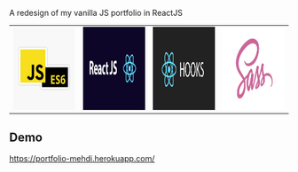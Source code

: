 A redesign of my vanilla JS portfolio in ReactJS

<table>
  <tr>
    <td><img src="readmeImages/JSES6.jpg" width=350 height=150></td>
    <td><img src="readmeImages/ReactJS.png" width=350 height=150></td>
    <td><img src="readmeImages/ReactHooks.png" width=350 height=150></td>
    <td><img src="readmeImages/Sass.jpg" width=350 height=150></td>
  </tr>
 </table>
 
 ## Demo
 https://portfolio-mehdi.herokuapp.com/
 
 


